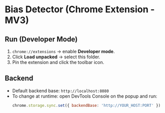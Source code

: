 # Bias Detector (Chrome Extension - MV3)

## Run (Developer Mode)
1. `chrome://extensions` → enable **Developer mode**.
2. Click **Load unpacked** → select this folder.
3. Pin the extension and click the toolbar icon.

## Backend
- Default backend base: `http://localhost:8080`
- To change at runtime: open DevTools Console on the popup and run:
  ```js
  chrome.storage.sync.set({ backendBase: 'http://YOUR_HOST:PORT' })
